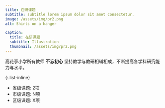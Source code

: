 ```yaml
---
title: 在研课题
subtitle: subtitle lorem ipsum dolor sit amet consectetur.
image: /assets/img/pr2.png
alt: Shirts on a hanger

caption:
  title: 在研课题
  subtitle: Illustration
  thumbnail: /assets/img/pr2.png
---
```

高花亭小学所有教师 **不忘初心** 坚持教学与教研相辅相成，不断提高各学科研究能力与水平。

{:.list-inline}
- 省级课题: 2项
- 市级课题: N项
- 区级课题: X项

